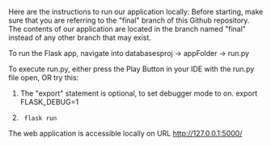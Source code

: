 Here are the instructions to run our application locally: 
Before starting, make sure that you are referring to the "final" branch of this Github repository. 
The contents of our application are located in the branch named "final" instead of any other branch
that may exist. 

To run the Flask app, navigate into databasesproj -> appFolder -> run.py 

To execute run.py, either press the Play Button in your IDE with the run.py file open, OR try this:

1. The "export" statement is optional, to set debugger mode to on.
		export FLASK_DEBUG=1
2. 
		flask run



The web application is accessible locally on URL http://127.0.0.1:5000/



